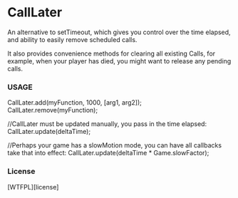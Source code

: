 CallLater
=========

An alternative to setTimeout, which gives you control over the time elapsed, and ability to easily remove scheduled calls. 

It also provides convenience methods for clearing all existing Calls, for example, when your player has died, you might want to release any pending calls.

### USAGE
CallLater.add(myFunction, 1000, [arg1, arg2]);
CallLater.remove(myFunction);

//CallLater must be updated manually, you pass in the time elapsed:
CallLater.update(deltaTime);

//Perhaps your game has a slowMotion mode, you can have all callbacks take that into effect:
CallLater.update(deltaTime * Game.slowFactor);

### License
[WTFPL][license]